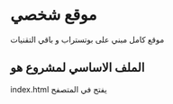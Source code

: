 # موقع شخصي
موقع كامل مبني على بوتستراب و باقي التقنيات

## الملف الاساسي لمشروع هو
index.html يفتح في المتصفح

